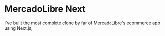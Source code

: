 # MercadoLibre Next

I've built the most complete clone by far of MercadoLibre's ecommerce app using Next.js, 
